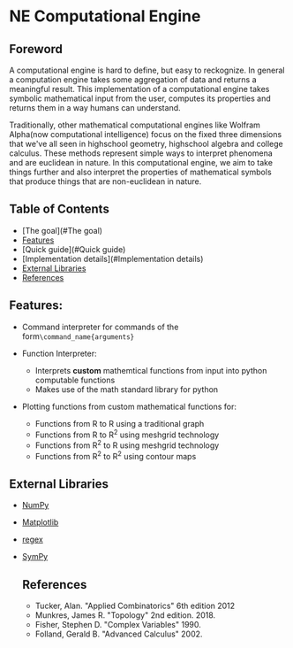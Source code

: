 # NE Computational Engine

## Foreword

A computational engine is hard to define, but easy to reckognize. 
In general a computation engine takes some aggregation of data and returns a meaningful result. This implementation of a computational engine 
takes symbolic mathematical input from the user, computes its properties and returns them in a way humans can understand. 
 
Traditionally, other mathematical computational engines like Wolfram Alpha(now computational intelligence) focus on 
the fixed three dimensions that we've all seen in highschool geometry, highschool algebra and college calculus. 
These methods represent simple ways to interpret phenomena and are euclidean in nature.
In this computational engine, we aim to take things further and also interpret
the properties of mathematical symbols that produce things that are non-euclidean in nature. 
  

## Table of Contents
- [The goal](#The goal)
- [Features](#Features)
- [Quick guide](#Quick guide)
- [Implementation details](#Implementation details)
- [External Libraries](#variable-name-conventions)
- [References](#References)

## Features: 
- Command interpreter for commands of the form`\command_name{arguments}`
- Function Interpreter:
  - Interprets **custom** mathemtical functions from input into python computable functions
  - Makes use of the math standard library for python
  
- Plotting functions from custom mathematical functions for:
  - Functions from R to R <sup></sup> using a traditional graph
  - Functions from R to R<sup>2</sup> using meshgrid technology
  - Functions from R<sup>2</sup> to R using meshgrid technology
  - Functions from R<sup>2</sup> to R<sup>2</sup> using contour maps
  
<!---
- Iterated Function Systems:
  - [x] Plot 
  - [ ] Associated Markov Chain
  - [ ] Dimension computations
 
- Markov Chains
  - [ ] Visualizer 
  - [ ] Encoding
  - [ ] Properties Evaluator
 
 - Group Theory
   - [ ] Group operations
 
 - Galois Theory
   - [ ] Exact roots of polynomials
   - [ ] Properties Evaluator
--->
  ## External Libraries
- [NumPy](https://numpy.org/doc/)
- [Matplotlib](https://matplotlib.org/)
- [regex](https://pypi.org/project/regex/)
- [SymPy](https://www.sympy.org/en/index.html)
  ## References
  

  - Tucker, Alan. "Applied Combinatorics" 6th edition 2012
  - Munkres, James R. "Topology" 2nd edition. 2018.
  - Fisher, Stephen D. "Complex Variables" 1990.
  - Folland, Gerald B.  "Advanced Calculus" 2002.
